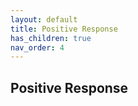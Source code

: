 ```yaml
---
layout: default
title: Positive Response
has_children: true
nav_order: 4
---
```


## Positive Response